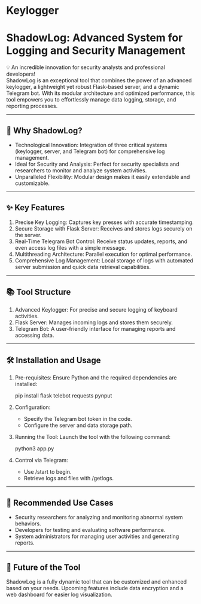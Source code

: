 # Keylogger

# ShadowLog: Advanced System for Logging and Security Management

💡 An incredible innovation for security analysts and professional developers!  
ShadowLog is an exceptional tool that combines the power of an advanced keylogger, a lightweight yet robust Flask-based server, and a dynamic Telegram bot. With its modular architecture and optimized performance, this tool empowers you to effortlessly manage data logging, storage, and reporting processes.

---

## 🚀 Why ShadowLog?
- Technological Innovation: Integration of three critical systems (keylogger, server, and Telegram bot) for comprehensive log management.
- Ideal for Security and Analysis: Perfect for security specialists and researchers to monitor and analyze system activities.
- Unparalleled Flexibility: Modular design makes it easily extendable and customizable.

---

## ✨ Key Features
1. Precise Key Logging: Captures key presses with accurate timestamping.
2. Secure Storage with Flask Server: Receives and stores logs securely on the server.
3. Real-Time Telegram Bot Control: Receive status updates, reports, and even access log files with a simple message.
4. Multithreading Architecture: Parallel execution for optimal performance.
5. Comprehensive Log Management: Local storage of logs with automated server submission and quick data retrieval capabilities.

---

## 📚 Tool Structure
1. Advanced Keylogger: For precise and secure logging of keyboard activities.
2. Flask Server: Manages incoming logs and stores them securely.
3. Telegram Bot: A user-friendly interface for managing reports and accessing data.

---

## 🛠️ Installation and Usage
1. Pre-requisites:
   Ensure Python and the required dependencies are installed:
  
   pip install flask telebot requests pynput
   
2. Configuration:
   - Specify the Telegram bot token in the code.
   - Configure the server and data storage path.

3. Running the Tool:
   Launch the tool with the following command:
  
   python3 app.py
   
4. Control via Telegram:
   - Use /start to begin.
   - Retrieve logs and files with /getlogs.

---

## 🎯 Recommended Use Cases
- Security researchers for analyzing and monitoring abnormal system behaviors.
- Developers for testing and evaluating software performance.
- System administrators for managing user activities and generating reports.

---

## 🌟 Future of the Tool
ShadowLog is a fully dynamic tool that can be customized and enhanced based on your needs. Upcoming features include data encryption and a web dashboard for easier log visualization.

